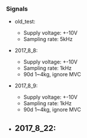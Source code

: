 ### Signals


* old_test:
    - Supply voltage: +-10V
    - Sampling rate: 5kHz
* 2017_8_8:
    - Supply voltage: +-10V
    - Sampling rate: 1kHz
    - 90d 1~4kg, ignore MVC
* 2017_8_9:
    - Supply voltage: +-10V
    - Sampling rate: 1kHz
    - 90d 1~4kg, ignore MVC

* 2017_8_22:
    - 
